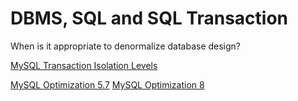 # DBMS, SQL and SQL Transaction
When is it appropriate to denormalize database design?

[MySQL Transaction Isolation Levels](https://dev.mysql.com/doc/refman/8.0/en/innodb-transaction-isolation-levels.html)

[MySQL Optimization 5.7](https://dev.mysql.com/doc/refman/5.7/en/optimization.html)
[MySQL Optimization 8](https://dev.mysql.com/doc/refman/8.0/en/optimization.html)

